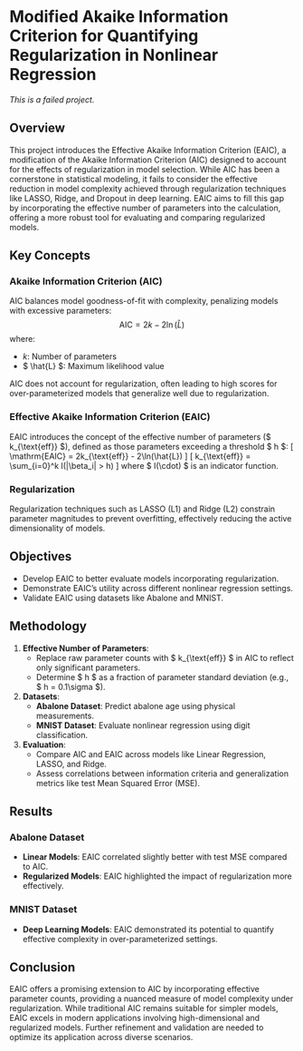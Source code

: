 # Modified Akaike Information Criterion for Quantifying Regularization in Nonlinear Regression
*This is a failed project.*


## Overview
This project introduces the Effective Akaike Information Criterion (EAIC), a modification of the Akaike Information Criterion (AIC) designed to account for the effects of regularization in model selection. While AIC has been a cornerstone in statistical modeling, it fails to consider the effective reduction in model complexity achieved through regularization techniques like LASSO, Ridge, and Dropout in deep learning. EAIC aims to fill this gap by incorporating the effective number of parameters into the calculation, offering a more robust tool for evaluating and comparing regularized models.

## Key Concepts

### Akaike Information Criterion (AIC)
AIC balances model goodness-of-fit with complexity, penalizing models with excessive parameters:
$$ \text{AIC} = 2k - 2\ln(\hat{L}) $$
where:
- $` k `$: Number of parameters
- $ \hat{L} $: Maximum likelihood value

AIC does not account for regularization, often leading to high scores for over-parameterized models that generalize well due to regularization.

### Effective Akaike Information Criterion (EAIC)
EAIC introduces the concept of the effective number of parameters ($  k_{\text{eff}} $), defined as those parameters exceeding a threshold $  h $:
\[ \mathrm{EAIC} = 2k_{\text{eff}} - 2\ln(\hat{L}) \]
\[ k_{\text{eff}} = \sum_{i=0}^k I(|\beta_i| > h) \]
where $  I(\cdot) $ is an indicator function.

### Regularization
Regularization techniques such as LASSO (L1) and Ridge (L2) constrain parameter magnitudes to prevent overfitting, effectively reducing the active dimensionality of models.

## Objectives
- Develop EAIC to better evaluate models incorporating regularization.
- Demonstrate EAIC’s utility across different nonlinear regression settings.
- Validate EAIC using datasets like Abalone and MNIST.

## Methodology
1. **Effective Number of Parameters**:
   - Replace raw parameter counts with $  k_{\text{eff}} $ in AIC to reflect only significant parameters.
   - Determine $  h $ as a fraction of parameter standard deviation (e.g., $  h = 0.1\sigma $).
2. **Datasets**:
   - **Abalone Dataset**: Predict abalone age using physical measurements.
   - **MNIST Dataset**: Evaluate nonlinear regression using digit classification.
3. **Evaluation**:
   - Compare AIC and EAIC across models like Linear Regression, LASSO, and Ridge.
   - Assess correlations between information criteria and generalization metrics like test Mean Squared Error (MSE).

## Results
### Abalone Dataset
- **Linear Models**: EAIC correlated slightly better with test MSE compared to AIC.
- **Regularized Models**: EAIC highlighted the impact of regularization more effectively.

### MNIST Dataset
- **Deep Learning Models**: EAIC demonstrated its potential to quantify effective complexity in over-parameterized settings.

## Conclusion
EAIC offers a promising extension to AIC by incorporating effective parameter counts, providing a nuanced measure of model complexity under regularization. While traditional AIC remains suitable for simpler models, EAIC excels in modern applications involving high-dimensional and regularized models. Further refinement and validation are needed to optimize its application across diverse scenarios.

